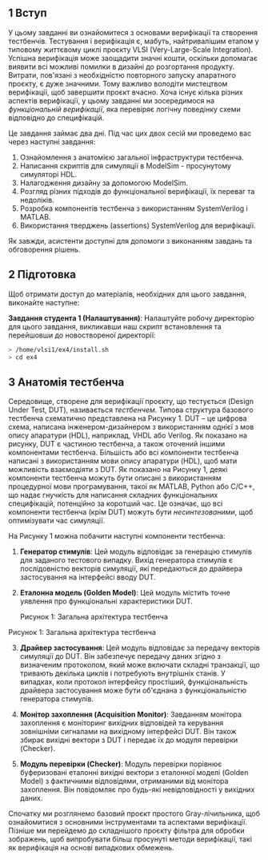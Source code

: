 ## 1 Вступ

У цьому завданні ви ознайомитеся з основами верифікації та створення тестбенчів. Тестування і верифікація є, мабуть, найтривалішим етапом у типовому життєвому циклі проєкту VLSI (Very-Large-Scale Integration). Успішна верифікація може заощадити значні кошти, оскільки допомагає виявити всі можливі помилки в дизайні до розгортання продукту. Витрати, пов'язані з необхідністю повторного запуску апаратного проєкту, є дуже значними. Тому важливо володіти мистецтвом верифікації, щоб завершити проєкт вчасно. Хоча існує кілька різних аспектів верифікації, у цьому завданні ми зосередимося на *функціональній верифікації*, яка перевіряє логічну поведінку схеми відповідно до специфікацій.

Це завдання займає два дні. Під час цих двох сесій ми проведемо вас через наступні завдання:
1. Ознайомлення з анатомією загальної інфраструктури тестбенча.
2. Написання скриптів для симуляції в ModelSim - просунутому симуляторі HDL.
3. Налагодження дизайну за допомогою ModelSim.
4. Розгляд різних підходів до функціональної верифікації, їх переваг та недоліків.
5. Розробка компонентів тестбенча з використанням SystemVerilog і MATLAB.
6. Використання тверджень (assertions) SystemVerilog для верифікації.

Як завжди, асистенти доступні для допомоги з виконанням завдань та обговорення рішень.

## 2 Підготовка

Щоб отримати доступ до матеріалів, необхідних для цього завдання, виконайте наступне:

**Завдання студента 1 (Налаштування)**: Налаштуйте робочу директорію для цього завдання, викликавши наш скрипт встановлення та перейшовши до новоствореної директорії:
```sh
> /home/vlsi1/ex4/install.sh
> cd ex4
```

## 3 Анатомія тестбенча

Середовище, створене для верифікації проєкту, що тестується (Design Under Test, DUT), називається *тестбенчем*. Типова структура базового тестбенча схематично представлена на Рисунку 1. DUT – це цифрова схема, написана інженером-дизайнером з використанням однієї з мов опису апаратури (HDL), наприклад, VHDL або Verilog. Як показано на рисунку, DUT є частиною тестбенча, а також оточений іншими компонентами тестбенча. Більшість або всі компоненти тестбенча написані з використанням мови опису апаратури (HDL), щоб мати можливість взаємодіяти з DUT. Як показано на Рисунку 1, деякі компоненти тестбенча можуть бути описані з використанням процедурної мови програмування, такої як MATLAB, Python або C/C++, що надає гнучкість для написання складних функціональних специфікацій, потенційно за коротший час. Це означає, що всі компоненти тестбенча (крім DUT) можуть бути *несинтезованими*, щоб оптимізувати час симуляції.

На Рисунку 1 можна побачити наступні компоненти тестбенча:

1. **Генератор стимулів**:
   Цей модуль відповідає за генерацію стимулів для заданого тестового випадку. Вихід генератора стимулів є послідовністю векторів симуляції, які передаються до драйвера застосування на інтерфейсі вводу DUT.

2. **Еталонна модель (Golden Model)**:
   Цей модуль містить точне уявлення про функціональні характеристики DUT.


   Рисунок 1: Загальна архітектура тестбенча

Рисунок 1: Загальна архітектура тестбенча

3. **Драйвер застосування**:
   Цей модуль відповідає за передачу векторів симуляції до DUT. Він забезпечує передачу даних згідно з визначеним протоколом, який може включати складні транзакції, що тривають декілька циклів і потребують внутрішніх станів. У випадках, коли протокол інтерфейсу простіший, функціональність драйвера застосування може бути об'єднана з функціональністю генератора стимулів.

4. **Монітор захоплення (Acquisition Monitor)**:
   Завданням монітора захоплення є моніторинг вихідних відповідей та керування зовнішніми сигналами на вихідному інтерфейсі DUT. Він також збирає вихідні вектори з DUT і передає їх до модуля перевірки (Checker).

5. **Модуль перевірки (Checker)**:
   Модуль перевірки порівнює буферизовані еталонні вихідні вектори з еталонної моделі (Golden Model) з фактичними відповідями, отриманими від монітора захоплення. Він повідомляє про будь-які невідповідності у вихідних даних.

Спочатку ми розглянемо базовий проєкт простого Gray-лічильника, щоб ознайомитися з основними інструментами та аспектами верифікації. Пізніше ми перейдемо до складнішого проєкту фільтра для обробки зображень, щоб випробувати більш просунуті методи верифікації, такі як верифікація на основі випадкових обмежень.
